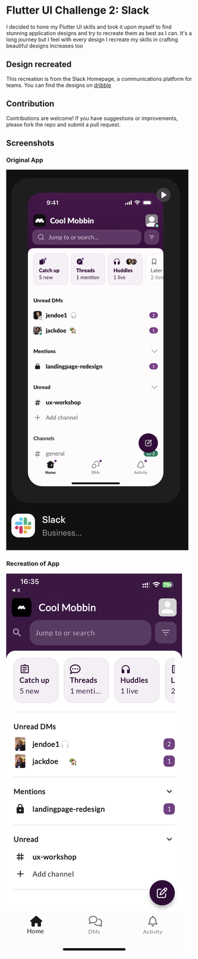 
# Flutter UI Challenge 2: Slack

I decided to hone my Flutter UI skills and took it upon myself to find stunning application designs and try to recreate them as best as I can. It's a long journey but I feel with every design I recreate my skills in crafting beautiful designs increases too

## Design recreated
This recreation is from the Slack Homepage, a communications platform for teams. You can find the designs on [dribble](https://mobbin.com/apps/slack-ios-52e4ce57-0a3d-45b8-a1ab-6f83ec186105?utm_source=copy_link&utm_medium=link&utm_campaign=app_sharing)



## Contribution
Contributions are welcome! If you have suggestions or improvements, please fork the repo and submit a pull request.
## Screenshots
### Original App
![App Screenshot](https://raw.githubusercontent.com/abcdOfficialzw/slack/main/assets/Screenshot%202024-06-29%20at%2012.48.40.png)



### Recreation of App
![App Recreation](https://raw.githubusercontent.com/abcdOfficialzw/slack/main/assets/IMG_9976.PNG)


